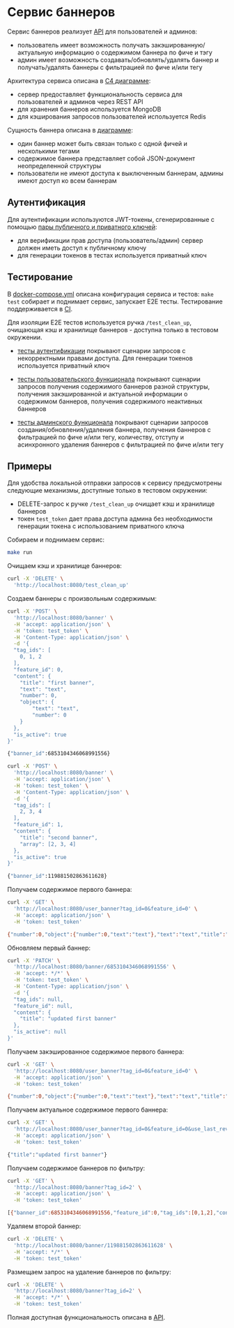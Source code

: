 # Сервис баннеров

Сервис баннеров реализует [API](https://github.com/vvauijij/avito-tech-assignment/blob/main/server/api/openapi.yml) для пользователей и админов:

- пользователь имеет возможность получать закэшированную/актуальную информацию о содержимом баннера по фиче и тэгу
- админ имеет возможность создавать/обновлять/удалять баннер и получать/удалять баннеры c фильтрацией по фиче и/или тегу

Архитектура сервиса описана в [C4 диаграмме](https://github.com/vvauijij/avito-tech-assignment/blob/main/docs/containers.puml):

- сервер предоставляет функциональность сервиса для пользователей и админов через REST API
- для хранения баннеров используется MongoDB
- для кэширования запросов пользователей используется Redis

Сущность баннера описана в [диаграмме](https://github.com/vvauijij/avito-tech-assignment/blob/main/docs/entities.puml):

- один баннер может быть связан только с одной фичей и несколькими тегами
- содержимое баннера представляет собой JSON-документ неопределенной структуры
- пользователи не имеют доступа к выключенным баннерам, админы имеют доступ ко всем баннерам

## Аутентификация

Для аутентификации используются JWT-токены, сгенерированные с помощью [пары публичного и приватного ключей](https://github.com/vvauijij/avito-tech-assignment/blob/main/secrets):
- для верификации прав доступа (пользователь/админ) сервер должен иметь доступ к публичному ключу
- для генерации токенов в тестах используется приватный ключ

## Тестирование
В [docker-compose.yml](https://github.com/vvauijij/avito-tech-assignment/blob/main/docker-compose.yml) описана конфигурация сервиса и тестов: `make test` собирает и поднимает сервис, запускает E2E тесты. Тестирование поддерживается в [CI](https://github.com/vvauijij/avito-tech-assignment/actions).

Для изоляции E2E тестов используется ручка `/test_clean_up`, очищающая кэш и хранилище баннеров - доступна только в тестовом окружении.

- [тесты аутентификации](https://github.com/vvauijij/avito-tech-assignment/blob/main/tests/auth_test.go) покрывают сценарии запросов с некорректными правами доступа. Для генерации токенов используется приватный ключ

- [тесты пользовательского функционала](https://github.com/vvauijij/avito-tech-assignment/blob/main/tests/user_test.go) покрывают сценарии запросов получения содержимого баннеров разной структуры, получения закэшированной и актуальной информации о содержимом баннеров, получения содержимого неактивных баннеров

- [тесты админского функционала](https://github.com/vvauijij/avito-tech-assignment/blob/main/tests/admin_test.go) покрывают сценарии запросов создания/обновления/удаления баннера, получения баннеров c фильтрацией по фиче и/или тегу, количеству, отступу и асинхронного удаления баннеров c фильтрацией по фиче и/или тегу

## Примеры

Для удобства локальной отправки запросов к сервису предусмотрены следующие механизмы, доступные только в тестовом окружении:
- DELETE-запрос к ручке `/test_clean_up` очищает кэш и хранилище баннеров
- токен `test_token` дает права доступа админа без необходимости генерации токена с использованием приватного ключа 

Собираем и поднимаем сервис:
```bash
make run
```

Очищаем кэш и хранилище баннеров:
```bash
curl -X 'DELETE' \
  'http://localhost:8080/test_clean_up'
```

Создаем баннеры с произвольным содержимым:
```bash
curl -X 'POST' \
  'http://localhost:8080/banner' \
  -H 'accept: application/json' \
  -H 'token: test_token' \
  -H 'Content-Type: application/json' \
  -d '{
  "tag_ids": [
    0, 1, 2
  ],
  "feature_id": 0,
  "content": {
    "title": "first banner",
    "text": "text",
    "number": 0,
    "object": {
        "text": "text",
        "number": 0
    }
  },
  "is_active": true
}'
```
```bash
{"banner_id":6853104346068991556}
```


```bash
curl -X 'POST' \
  'http://localhost:8080/banner' \
  -H 'accept: application/json' \
  -H 'token: test_token' \
  -H 'Content-Type: application/json' \
  -d '{
  "tag_ids": [
    2, 3, 4
  ],
  "feature_id": 1,
  "content": {
    "title": "second banner",
    "array": [2, 3, 4]
  },
  "is_active": true
}'
```
```bash
{"banner_id":119881502863611628}
```

Получаем содержимое первого баннера:
```bash
curl -X 'GET' \
  'http://localhost:8080/user_banner?tag_id=0&feature_id=0' \
  -H 'accept: application/json' \
  -H 'token: test_token'
```
```bash
{"number":0,"object":{"number":0,"text":"text"},"text":"text","title":"first banner"}
```

Обновляем первый баннер:
```bash
curl -X 'PATCH' \
  'http://localhost:8080/banner/6853104346068991556' \
  -H 'accept: */*' \
  -H 'token: test_token' \
  -H 'Content-Type: application/json' \
  -d '{
  "tag_ids": null,
  "feature_id": null,
  "content": {
    "title": "updated first banner"
  },
  "is_active": null
}'
```

Получаем закэшированное содержимое первого баннера:
```bash
curl -X 'GET' \
  'http://localhost:8080/user_banner?tag_id=0&feature_id=0' \
  -H 'accept: application/json' \
  -H 'token: test_token'
```
```bash
{"number":0,"object":{"number":0,"text":"text"},"text":"text","title":"first banner"}
```

Получаем актуальное содержимое первого баннера:
```bash
curl -X 'GET' \
  'http://localhost:8080/user_banner?tag_id=0&feature_id=0&use_last_revision=true' \
  -H 'accept: application/json' \
  -H 'token: test_token'
```
```bash
{"title":"updated first banner"}
```

Получаем содержимое баннеров по фильтру:
```bash
curl -X 'GET' \
  'http://localhost:8080/banner?tag_id=2' \
  -H 'accept: application/json' \
  -H 'token: test_token'
```
```bash
[{"banner_id":6853104346068991556,"feature_id":0,"tag_ids":[0,1,2],"content":{"title":"updated first banner"},"is_active":true,"created_at":"2024-04-13T23:09:20Z","updated_at":"2024-04-13T23:15:36Z"},{"banner_id":119881502863611628,"feature_id":1,"tag_ids":[2,3,4],"content":{"array":[2,3,4],"title":"second banner"},"is_active":true,"created_at":"2024-04-13T23:09:45Z","updated_at":"2024-04-13T23:09:45Z"}]
```

Удаляем второй баннер:
```bash
curl -X 'DELETE' \
  'http://localhost:8080/banner/119881502863611628' \
  -H 'accept: */*' \
  -H 'token: test_token'
```

Размещаем запрос на удаление баннеров по фильтру:
```bash
curl -X 'DELETE' \
  'http://localhost:8080/banner?tag_id=2' \
  -H 'accept: */*' \
  -H 'token: test_token'
```

Полная доступная функциональность описана в [API](https://github.com/vvauijij/avito-tech-assignment/blob/main/server/api/openapi.yml).